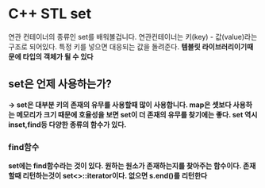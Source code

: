 # C++ STL set
연관 컨테이너의 종류인 set를 배워볼겁니다. 연관컨테이너는 키(key) - 값(value)라는 구조로 되어있다. 특정 키를 넣으면 대응되는 값을 돌려준다. <b> 템블릿 라이브러리이기때문에 타입의 객체가 될 수 있다<b>

## set은 언제 사용하는가?
-> set은 대부분 키의 존재의 유무를 사용할때 많이 사용합니다. map은 셋보다 사용하는 메모리가 크기 때문에 호율성을 보면 set이 더 존재의 유무를 찾기에는 좋다. set 역시 inset,find등 다양한 종류의 함수가 있다.

### find함수
set에는 find함수라는 것이 있다. 원하는 원소가 존재하는지를 찾아주는 함수이다.
<b> 존재할때 리턴하는것이 set<>::iterator이다. 없으면 s.end()를 리턴한다 <b>


